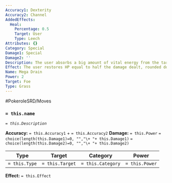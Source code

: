 ```yaml
---
Accuracy1: Dexterity
Accuracy2: Channel
AddedEffects:
  Heal:
    Percentage: 0.5
    Target: User
    Type: Leech
Attributes: {}
Category: Special
Damage1: Special
Damage2: ''
Description: The user absorbs a big amount of vital energy from the target.
Effect: The user restores HP equal to half the damage dealt, rounded down.
Name: Mega Drain
Power: 2
Target: Foe
Type: Grass
---
```


#PokeroleSRD/Moves

### `= this.name` 
*`= this.Description`*

**Accuracy:** `= this.Accuracy1` + `= this.Accuracy2`
**Damage:** `= this.Power` `= choice(length(this.Damage1)=0, "","\+ "+ this.Damage1)` `= choice(length(this.Damage2)=0, "","\+ "+ this.Damage2)`

| Type          | Target          | Category          | Power          |
| ------------- | --------------- | ----------------  | -------------- |
| `= this.Type` | `= this.Target` | `= this.Category` | `= this.Power` | 

**Effect:** `= this.Effect`